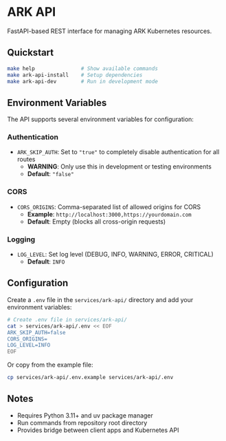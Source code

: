 # ARK API

FastAPI-based REST interface for managing ARK Kubernetes resources.

## Quickstart
```bash
make help               # Show available commands
make ark-api-install    # Setup dependencies
make ark-api-dev        # Run in development mode
```

## Environment Variables

The API supports several environment variables for configuration:

### Authentication
- `ARK_SKIP_AUTH`: Set to `"true"` to completely disable authentication for all routes
  - **WARNING**: Only use this in development or testing environments
  - **Default**: `"false"`

### CORS
- `CORS_ORIGINS`: Comma-separated list of allowed origins for CORS
  - **Example**: `http://localhost:3000,https://yourdomain.com`
  - **Default**: Empty (blocks all cross-origin requests)

### Logging
- `LOG_LEVEL`: Set log level (DEBUG, INFO, WARNING, ERROR, CRITICAL)
  - **Default**: `INFO`

## Configuration

Create a `.env` file in the `services/ark-api/` directory and add your environment variables:
```bash
# Create .env file in services/ark-api/
cat > services/ark-api/.env << EOF
ARK_SKIP_AUTH=false
CORS_ORIGINS=
LOG_LEVEL=INFO
EOF
```

Or copy from the example file:
```bash
cp services/ark-api/.env.example services/ark-api/.env
```

## Notes
- Requires Python 3.11+ and uv package manager
- Run commands from repository root directory
- Provides bridge between client apps and Kubernetes API